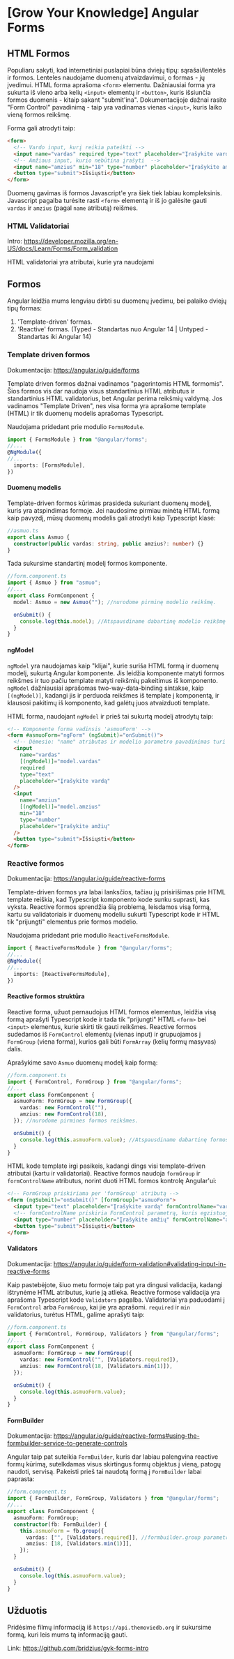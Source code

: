 # [Grow Your Knowledge] Angular Forms

## HTML Formos

Populiaru sakyti, kad internetiniai puslapiai būna dviejų tipų: sąrašai/lentelės ir formos. Lenteles naudojame duomenų atvaizdavimui, o formas - jų įvedimui.
HTML forma aprašoma `<form>` elementu. Dažniausiai forma yra sukurta iš vieno arba kelių `<input>` elementų ir `<button>`, kuris išsiunčia formos duomenis - kitaip sakant "submit'ina". Dokumentacijoje dažnai rasite "Form Control" pavadinimą - taip yra vadinamas vienas `<input>`, kuris laiko vieną formos reikšmę.

Forma gali atrodyti taip:

```html
<form>
  <!-- Vardo input, kurį reikia pateikti -->
  <input name="vardas" required type="text" placeholder="Įrašykite vardą" />
  <!-- Amžiaus input, kurio nebūtina įrašyti  -->
  <input name="amzius" min="18" type="number" placeholder="Įrašykite amžių" />
  <button type="submit">Išsiųsti</button>
</form>
```

Duomenų gavimas iš formos Javascript'e yra šiek tiek labiau kompleksinis. Javascript pagalba turėsite rasti `<form>` elementą ir iš jo galėsite gauti `vardas` ir `amzius` (pagal `name` atributą) reišmes.

### HTML Validatoriai

Intro: https://developer.mozilla.org/en-US/docs/Learn/Forms/Form_validation

HTML validatoriai yra atributai, kurie yra naudojami

## Formos

Angular leidžia mums lengviau dirbti su duomenų įvedimu, bei palaiko dviejų tipų formas:

1. 'Template-driven' formas.
2. 'Reactive' formas. (Typed - Standartas nuo Angular 14 | Untyped - Standartas iki Angular 14)

### Template driven formos

Dokumentacija: https://angular.io/guide/forms

Template driven formos dažnai vadinamos "pagerintomis HTML formomis". Šios formos vis dar naudoja visus standartinius HTML atributus ir standartinius HTML validatorius, bet Angular perima reikšmių valdymą.
Jos vadinamos "Template Driven", nes visa forma yra aprašome template (HTML) ir tik duomenų modelis aprašomas Typescript.

Naudojama pridedant prie modulio `FormsModule`.

```ts
import { FormsModule } from "@angular/forms";
//...
@NgModule({
//...
  imports: [FormsModule],
})
```

#### Duomenų modelis

Template-driven formos kūrimas prasideda sukuriant duomenų modelį, kuris yra atspindimas formoje. Jei naudosime pirmiau minėtą HTML formą kaip pavyzdį, mūsų duomenų modelis gali atrodyti kaip Typescript klasė:

```ts
//asmuo.ts
export class Asmuo {
  constructor(public vardas: string, public amzius?: number) {}
}
```

Tada sukursime standartinį modelį formos komponente.

```ts
//form.component.ts
import { Asmuo } from "asmuo";
//...
export class FormComponent {
  model: Asmuo = new Asmuo(""); //nurodome pirminę modelio reikšmę.

  onSubmit() {
    console.log(this.model); //Atspausdiname dabartinę modelio reikšmę į konsolę kai submittiname.
  }
}
```

#### ngModel

`ngModel` yra naudojamas kaip "klijai", kurie suriša HTML formą ir duomenų modelį, sukurtą Angular komponente. Jis leidžia komponente matyti formos reikšmes ir tuo pačiu template matyti reikšmių pakeitimus iš komponento. `ngModel` dažniausiai aprašomas two-way-data-binding sintakse, kaip `[(ngModel)]`, kadangi jis ir perduoda reikšmes iš template į komponentą, ir klausosi pakitimų iš komponento, kad galėtų juos atvaizduoti template.

HTML forma, naudojant `ngModel` ir prieš tai sukurtą modelį atrodytų taip:

```html
<!-- Komponente forma vadinsis 'asmuoForm' -->
<form #asmuoForm="ngForm" (ngSubmit)="onSubmit()">
  <!-- Dėmesio: "name" atributas ir modelio parametro pavadinimas turi sutapti -->
  <input
    name="vardas"
    [(ngModel)]="model.vardas"
    required
    type="text"
    placeholder="Įrašykite vardą"
  />
  <input
    name="amzius"
    [(ngModel)]="model.amzius"
    min="18"
    type="number"
    placeholder="Įrašykite amžių"
  />
  <button type="submit">Išsiųsti</button>
</form>
```

### Reactive formos

Dokumentacija: https://angular.io/guide/reactive-forms

Template-driven formos yra labai lanksčios, tačiau jų prisirišimas prie HTML template reiškia, kad Typescript komponento kode sunku suprasti, kas vyksta.
Reactive formos sprendžia šią problemą, leisdamos visą formą, kartu su validatoriais ir duomenų modeliu sukurti Typescript kode ir HTML tik "prijungti" elementus prie formos modelio.

Naudojama pridedant prie modulio `ReactiveFormsModule`.

```ts
import { ReactiveFormsModule } from "@angular/forms";
//...
@NgModule({
//...
  imports: [ReactiveFormsModule],
})
```

#### Reactive formos struktūra

Reactive forma, užuot pernaudojus HTML formos elementus, leidžia visą formą aprašyti Typescript kode ir tada tik "prijungti" HTML `<form>` bei `<input>` elementus, kurie skirti tik gauti reikšmes. Reactive formos sudedamos iš `FormControl` elementų (vienas input) ir grupuojamos į `FormGroup` (viena forma), kurios gali būti `FormArray` (kelių formų masyvas) dalis.

Aprašykime savo `Asmuo` duomenų modelį kaip formą:

```ts
//form.component.ts
import { FormControl, FormGroup } from "@angular/forms";
//...
export class FormComponent {
  asmuoForm: FormGroup = new FormGroup({
    vardas: new FormControl(""),
    amzius: new FormControl(18),
  }); //nurodome pirmines formos reikšmes.

  onSubmit() {
    console.log(this.asmuoForm.value); //Atspausdiname dabartinę formos reikšmę į konsolę kai submittiname.
  }
}
```

HTML kode template irgi pasikeis, kadangi dings visi template-driven atributai (kartu ir validatoriai). Reactive formos naudoja `formGroup` ir `formControlName` atributus, norint duoti HTML formos kontrolę Angular'ui:

```html
<!-- FormGroup priskiriama per 'formGroup' atributą -->
<form (ngSubmit)="onSubmit()" [formGroup]="asmuoForm">
  <input type="text" placeholder="Įrašykite vardą" formControlName="vardas" />
  <!-- formControlName priskiria FormControl parametrą, kuris egzistuoja FormGroup viduje -->
  <input type="number" placeholder="Įrašykite amžių" formControlName="amzius" />
  <button type="submit">Išsiųsti</button>
</form>
```

#### Validators

Dokumentacija: https://angular.io/guide/form-validation#validating-input-in-reactive-forms

Kaip pastebėjote, šiuo metu formoje taip pat yra dingusi validacija, kadangi ištrynėme HTML atributus, kurie ją atlieka. Reactive formose validacija yra aprašoma Typescript kode `Validators` pagalba. Validatoriai yra paduodami į `FormControl` arba `FormGroup`, kai jie yra aprašomi. `required` ir `min` validatorius, turėtus HTML, galime aprašyti taip:

```ts
//form.component.ts
import { FormControl, FormGroup, Validators } from "@angular/forms";
//...
export class FormComponent {
  asmuoForm: FormGroup = new FormGroup({
    vardas: new FormControl("", [Validators.required]),
    amzius: new FormControl(18, [Validators.min(1)]),
  });

  onSubmit() {
    console.log(this.asmuoForm.value);
  }
}
```

#### FormBuilder

Dokumentacija: https://angular.io/guide/reactive-forms#using-the-formbuilder-service-to-generate-controls

Angular taip pat suteikia `FormBuilder`, kuris dar labiau palengvina reactive formų kūrimą, sutelkdamas visus skirtingus formų objektus į vieną, patogų naudoti, servisą. Pakeisti prieš tai naudotą formą į `FormBuilder` labai paprasta:

```ts
//form.component.ts
import { FormBuilder, FormGroup, Validators } from "@angular/forms";
//...
export class FormComponent {
  asmuoForm: FormGroup;
  constructor(fb: FormBuilder) {
    this.asmuoForm = fb.group({
      vardas: ["", [Validators.required]], //formbuilder.group parametrai automatiškai yra formcontrol.
      amzius: [18, [Validators.min(1)]],
    });
  }

  onSubmit() {
    console.log(this.asmuoForm.value);
  }
}
```

## Užduotis

Pridėsime filmų informaciją iš `https://api.themoviedb.org` ir sukursime formą, kuri leis mums tą informaciją gauti.

Link: https://github.com/bridzius/gyk-forms-intro
